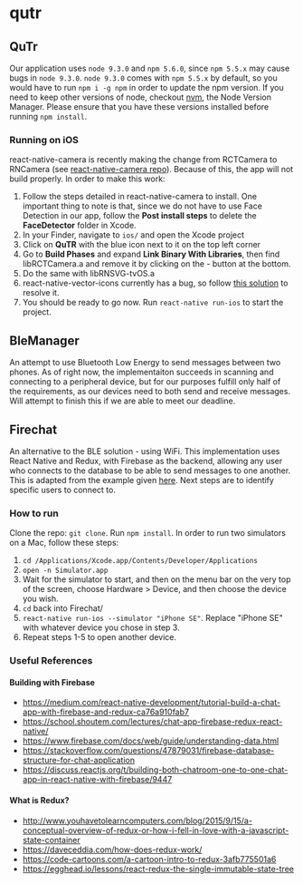 # qutr

## QuTr
Our application uses `node 9.3.0` and `npm 5.6.0`, since `npm 5.5.x` may cause bugs in `node 9.3.0`. `node 9.3.0` comes with `npm 5.5.x` by default, so you would have to run `npm i -g npm` in order to update the npm version. If you need to keep other versions of node, checkout [nvm](https://github.com/creationix/nvm), the Node Version Manager. Please ensure that you have these versions installed before running `npm install`.

### Running on iOS
react-native-camera is recently making the change from RCTCamera to RNCamera (see [react-native-camera repo](https://github.com/react-native-community/react-native-camera)). Because of this, the app will not build properly. In order to make this work:
1. Follow the steps detailed in react-native-camera to install. One important thing to note is that, since we do not have to use Face Detection in our app, follow the **Post install steps** to delete the **FaceDetector** folder in Xcode.
2. In your Finder, navigate to `ios/` and open the Xcode project
3. Click on **QuTR** with the blue icon next to it on the top left corner
4. Go to **Build Phases** and expand **Link Binary With Libraries**, then find libRCTCamera.a and remove it by clicking on the - button at the bottom.
5. Do the same with libRNSVG-tvOS.a
6. react-native-vector-icons currently has a bug, so follow [this solution](https://github.com/oblador/react-native-vector-icons/issues/626#issuecomment-362386341) to resolve it.
7. You should be ready to go now. Run `react-native run-ios` to start the project.


## BleManager
An attempt to use Bluetooth Low Energy to send messages between two phones. As of right now, the implementaiton succeeds in scanning and connecting to a peripheral device, but for our purposes fulfill only half of the requirements, as our devices need to both send and receive messages. Will attempt to finish this if we are able to meet our deadline.


## Firechat
An alternative to the BLE solution - using WiFi. This implementation uses React Native and Redux, with Firebase as the backend, allowing any user who connects to the database to be able to send messages to one another. This is adapted from the example given [here](https://github.com/rubygarage/react-native-firebase-chat). Next steps are to identify specific users to connect to.

### How to run
Clone the repo: `git clone`. Run `npm install`. In order to run two simulators on a Mac, follow these steps:
1. `cd /Applications/Xcode.app/Contents/Developer/Applications`
2. `open -n Simulator.app`
3. Wait for the simulator to start, and then on the menu bar on the very top of the screen, choose Hardware > Device, and then choose the device you wish.
4. `cd` back into Firechat/
5. `react-native run-ios --simulator "iPhone SE"`. Replace "iPhone SE" with whatever device you chose in step 3.
6. Repeat steps 1-5 to open another device.

### Useful References
#### Building with Firebase
* https://medium.com/react-native-development/tutorial-build-a-chat-app-with-firebase-and-redux-ca76a910fab7
* https://school.shoutem.com/lectures/chat-app-firebase-redux-react-native/
* https://www.firebase.com/docs/web/guide/understanding-data.html
* https://stackoverflow.com/questions/47879031/firebase-database-structure-for-chat-application
* https://discuss.reactjs.org/t/building-both-chatroom-one-to-one-chat-app-in-react-native-with-firebase/9447
#### What is Redux?
* http://www.youhavetolearncomputers.com/blog/2015/9/15/a-conceptual-overview-of-redux-or-how-i-fell-in-love-with-a-javascript-state-container
* https://daveceddia.com/how-does-redux-work/
* https://code-cartoons.com/a-cartoon-intro-to-redux-3afb775501a6
* https://egghead.io/lessons/react-redux-the-single-immutable-state-tree
